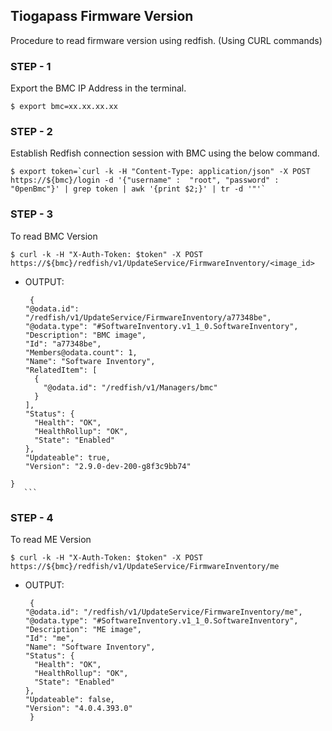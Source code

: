 ## Tiogapass Firmware Version
Procedure to read firmware version using redfish.
(Using CURL commands)

### STEP - 1
Export the BMC IP Address in the terminal.
```
$ export bmc=xx.xx.xx.xx
```
### STEP - 2
Establish Redfish connection session with BMC using the below command.
```
$ export token=`curl -k -H "Content-Type: application/json" -X POST https://${bmc}/login -d '{"username" :  "root", "password" :  "0penBmc"}' | grep token | awk '{print $2;}' | tr -d '"'`
```
### STEP - 3
To read BMC Version
```
$ curl -k -H "X-Auth-Token: $token" -X POST https://${bmc}/redfish/v1/UpdateService/FirmwareInventory/<image_id>
```
   - OUTPUT:
      ```
       {
	  "@odata.id": "/redfish/v1/UpdateService/FirmwareInventory/a77348be",
	  "@odata.type": "#SoftwareInventory.v1_1_0.SoftwareInventory",
	  "Description": "BMC image",
	  "Id": "a77348be",
	  "Members@odata.count": 1,
	  "Name": "Software Inventory",
	  "RelatedItem": [
	    {
	      "@odata.id": "/redfish/v1/Managers/bmc"
	    }
	  ],
	  "Status": {
	    "Health": "OK",
	    "HealthRollup": "OK",
	    "State": "Enabled"
	  },
	  "Updateable": true,
	  "Version": "2.9.0-dev-200-g8f3c9bb74"
	}
       ```

### STEP - 4
To read ME Version
```
$ curl -k -H "X-Auth-Token: $token" -X POST https://${bmc}/redfish/v1/UpdateService/FirmwareInventory/me
```
   - OUTPUT:
      ```
       {
	  "@odata.id": "/redfish/v1/UpdateService/FirmwareInventory/me",
	  "@odata.type": "#SoftwareInventory.v1_1_0.SoftwareInventory",
	  "Description": "ME image",
	  "Id": "me",
	  "Name": "Software Inventory",
	  "Status": {
	    "Health": "OK",
	    "HealthRollup": "OK",
	    "State": "Enabled"
	  },
	  "Updateable": false,
	  "Version": "4.0.4.393.0"
       }
      ```
